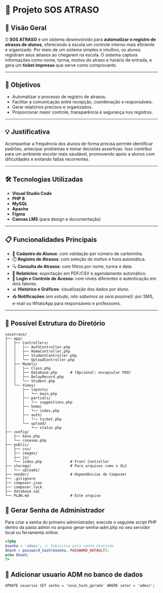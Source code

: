 # 📘 Projeto SOS ATRASO

## 📌 Visão Geral

O **SOS ATRASO** é um sistema desenvolvido para **automatizar o registro de atrasos de alunos**, oferecendo à escola um controle interno mais eficiente e organizado.
Por meio de um sistema simples e intuitivo, os alunos registram seus atrasos ao chegarem na escola. O sistema captura informações como nome, turma, motivo do atraso e horário de entrada, e gera um **ticket impresso** que serve como comprovante.

---

## 🎯 Objetivos

- Automatizar o processo de registro de atrasos.
- Facilitar a comunicação entre recepção, coordenação e responsáveis.
- Gerar relatórios precisos e organizados.
- Proporcionar maior controle, transparência e segurança nos registros.

---

## 💡 Justificativa

Acompanhar a frequência dos alunos de forma precisa permite identificar padrões, antecipar problemas e tomar decisões assertivas. Isso contribui para um ambiente escolar mais saudável, promovendo apoio a alunos com dificuldades e evitando faltas recorrentes.

---

## 🛠️ Tecnologias Utilizadas

- **Visual Studio Code**
- **PHP 8**
- **MySQL**
- **Apache**
- **Figma**
- **Canvas LMS** (para design e documentação)

---

## 📋 Funcionalidades Principais

- 📌 **Cadastro de Alunos**: com validação por número de carteirinha.  
- ⏱️ **Registro de Atrasos**: com seleção de motivo e hora automática.  
- 🔍 **Consulta de Atrasos**: com filtros por nome, turma e data.  
- 📑 **Relatórios**: exportação em PDF/CSV e agendamento automático.  
- 🔐 **Login e Controle de Acesso**: com níveis diferentes e autenticação em dois fatores.  
- 📊 **Histórico e Gráficos**: visualização dos dados por aluno.  
- 📤 **Notificações** *(em estudo, não sabemos se sera possivel)*: por SMS, e-mail ou WhatsApp para responsáveis e professores.

---
## 📁 Possível Estrutura do Diretório

```Estrutura
sosatraso/
├── app/
│   ├── Controllers/
│   │   ├── AuthController.php
│   │   ├── HomeController.php
│   │   ├── StudentController.php
│   │   └── UploadController.php
│   ├── Models/
│   │   ├── Class.php
│   │   ├── Database.php      # (Opcional: encapsular PDO)
│   │   ├── DelayRecord.php
│   │   └── Student.php
│   └── Views/
│       ├── layouts/
│       │   └── main.php
│       ├── partials/
│       │   └── suggestions.php
│       ├── home/
│       │   └── index.php
│       ├── auth/
│       │   └── ticket.php
│       └── upload/
│           └── status.php
├── config/
│   ├── base.php
│   └── conexao.php
├── public/
│   ├── css/
│   ├── images/
│   ├── js/
│   └── index.php             # Front Controller
├── storage/                  # Para arquivos como o XLS
│   └── uploads/
├── vendor/                   # Dependências do Composer
├── .gitignore
├── composer.json
├── composer.lock
├── database.sql
└── PLAN.md                   # Este arquivo

````

## 🔐 Gerar Senha de Administrador

Para criar a senha do primeiro administrador, execute o seguinte script PHP dentro da pasta admin no arquivo gerar-senha-adm.php no seu servidor local ou ferramenta online:

```php
<?php
$senha = 'admin'; // Substitua pela senha desejada
$hash = password_hash($senha, PASSWORD_DEFAULT);
echo $hash;
?>

````
## 🔐 Adicionar usuario ADM no banco de dados

```
UPDATE usuarios SET senha = 'novo_hash_gerado' WHERE setor = 'admin';

